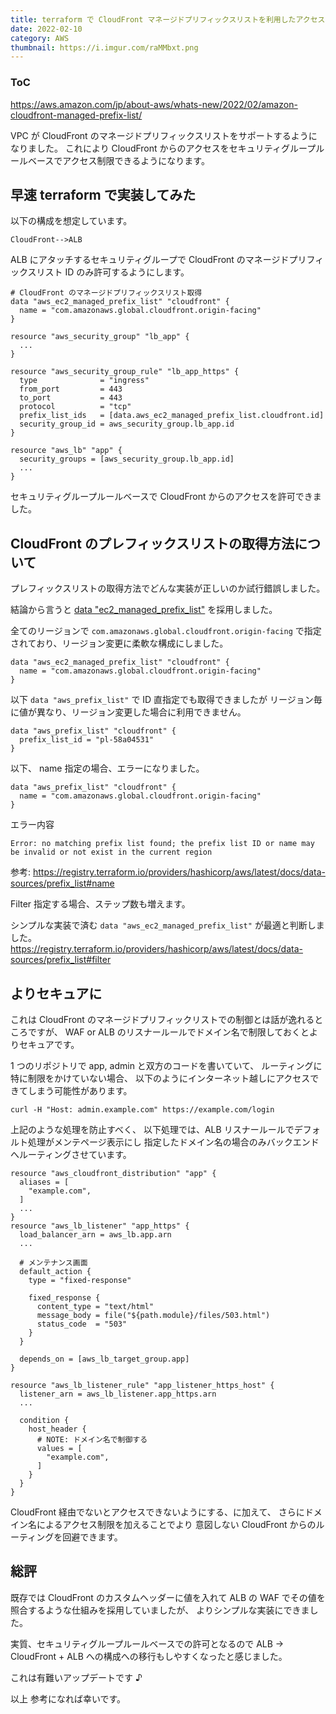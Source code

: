 ```yaml
---
title: terraform で CloudFront マネージドプリフィックスリストを利用したアクセス制限
date: 2022-02-10
category: AWS
thumbnail: https://i.imgur.com/raMMbxt.png
---
```


<div class="toc">
<div class="toc-content">
<h3 class="menu-label">ToC</h3>
<!-- toc -->
</div>
</div>

https://aws.amazon.com/jp/about-aws/whats-new/2022/02/amazon-cloudfront-managed-prefix-list/

VPC が CloudFront のマネージドプリフィックスリストをサポートするようになりました。
これにより CloudFront からのアクセスをセキュリティグループルールベースでアクセス制限できるようになります。

## 早速 terraform で実装してみた

以下の構成を想定しています。

```
CloudFront-->ALB
```

ALB にアタッチするセキュリティグループで CloudFront のマネージドプリフィックスリスト ID のみ許可するようにします。

```
# CloudFront のマネージドプリフィックスリスト取得
data "aws_ec2_managed_prefix_list" "cloudfront" {
  name = "com.amazonaws.global.cloudfront.origin-facing"
}

resource "aws_security_group" "lb_app" {
  ...
}

resource "aws_security_group_rule" "lb_app_https" {
  type              = "ingress"
  from_port         = 443
  to_port           = 443
  protocol          = "tcp"
  prefix_list_ids   = [data.aws_ec2_managed_prefix_list.cloudfront.id]
  security_group_id = aws_security_group.lb_app.id
}

resource "aws_lb" "app" {
  security_groups = [aws_security_group.lb_app.id]
  ...
}
```

セキュリティグループルールベースで CloudFront からのアクセスを許可できました。

<!-- more -->

## CloudFront のプレフィックスリストの取得方法について

プレフィックスリストの取得方法でどんな実装が正しいのか試行錯誤しました。

結論から言うと [data "ec2_managed_prefix_list"](https://registry.terraform.io/providers/hashicorp/aws/latest/docs/data-sources/ec2_managed_prefix_list) を採用しました。

全てのリージョンで `com.amazonaws.global.cloudfront.origin-facing` で指定されており、リージョン変更に柔軟な構成にしました。

```
data "aws_ec2_managed_prefix_list" "cloudfront" {
  name = "com.amazonaws.global.cloudfront.origin-facing"
}
```

以下 `data "aws_prefix_list"` で ID 直指定でも取得できましたが
リージョン毎に値が異なり、リージョン変更した場合に利用できません。

```
data "aws_prefix_list" "cloudfront" {
  prefix_list_id = "pl-58a04531"
}
```

以下、 name 指定の場合、エラーになりました。

```
data "aws_prefix_list" "cloudfront" {
  name = "com.amazonaws.global.cloudfront.origin-facing"
}
```

エラー内容

```
Error: no matching prefix list found; the prefix list ID or name may be invalid or not exist in the current region
```

参考: https://registry.terraform.io/providers/hashicorp/aws/latest/docs/data-sources/prefix_list#name

Filter 指定する場合、ステップ数も増えます。

シンプルな実装で済む `data "aws_ec2_managed_prefix_list"` が最適と判断しました。
https://registry.terraform.io/providers/hashicorp/aws/latest/docs/data-sources/prefix_list#filter

## よりセキュアに

これは CloudFront のマネージドプリフィックリストでの制御とは話が逸れるところですが、
WAF or ALB のリスナールールでドメイン名で制限しておくとよりセキュアです。

1 つのリポジトリで app, admin と双方のコードを書いていて、
ルーティングに特に制限をかけていない場合、
以下のようにインターネット越しにアクセスできてしまう可能性があります。

```
curl -H "Host: admin.example.com" https://example.com/login
```

上記のような処理を防止すべく、
以下処理では、ALB リスナールールでデフォルト処理がメンテページ表示にし
指定したドメイン名の場合のみバックエンドへルーティングさせています。

```
resource "aws_cloudfront_distribution" "app" {
  aliases = [
    "example.com",
  ]
  ...
}
resource "aws_lb_listener" "app_https" {
  load_balancer_arn = aws_lb.app.arn
  ...

  # メンテナンス画面
  default_action {
    type = "fixed-response"

    fixed_response {
      content_type = "text/html"
      message_body = file("${path.module}/files/503.html")
      status_code  = "503"
    }
  }

  depends_on = [aws_lb_target_group.app]
}

resource "aws_lb_listener_rule" "app_listener_https_host" {
  listener_arn = aws_lb_listener.app_https.arn
  ...

  condition {
    host_header {
      # NOTE: ドメイン名で制御する
      values = [
        "example.com",
      ]
    }
  }
}
```

CloudFront 経由でないとアクセスできないようにする、に加えて、
さらにドメイン名によるアクセス制限を加えることでより
意図しない CloudFront からのルーティングを回避できます。

## 総評

既存では CloudFront のカスタムヘッダーに値を入れて
ALB の WAF でその値を照合するような仕組みを採用していましたが、
よりシンプルな実装にできました。

実質、セキュリティグループルールベースでの許可となるので
ALB → CloudFront + ALB への構成への移行もしやすくなったと感じました。

これは有難いアップデートです ♪

以上
参考になれば幸いです。
